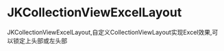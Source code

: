 # JKCollectionViewExcelLayout
JKCollectionViewExcelLayout,自定义CollectionViewLayout实现Excel效果,可以锁定上头部或左头部
